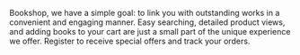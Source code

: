 Bookshop, we have a simple goal: to link you with outstanding works in a convenient and engaging manner. Easy searching, detailed product views, and adding books to your cart are just a small part of the unique experience we offer. Register to receive special offers and track your orders.
